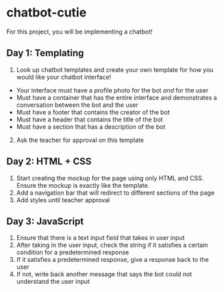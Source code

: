 # chatbot-cutie

For this project, you will be implementing a chatbot!

## Day 1: Templating 
1. Look up chatbot templates and create your own template for how you would like your chatbot interface!
  - Your interface must have a profile photo for the bot *and* for the user
  - Must have a container that has the entire interface and demonstrates a conversation between the bot and the user
  - Must have a footer that contains the creator of the bot
  - Must have a header that contains the title of the bot
  - Must have a section that has a description of the bot
2. Ask the teacher for approval on this template

## Day 2: HTML + CSS
1. Start creating the mockup for the page using only HTML and CSS. Ensure the mockup is exactly like the template.
2. Add a navigation bar that will redirect to different sections of the page
3. Add styles until teacher approval

## Day 3: JavaScript
1. Ensure that there is a text input field that takes in user input
2. After taking in the user input, check the string if it satisfies a certain condition for a predetermined response
3. If it satisfies a predetermined response, give a response back to the user
4. If not, write back another message that says the bot could not understand the user input
